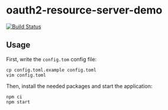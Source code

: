 oauth2-resource-server-demo
===========================

[![Build Status](https://travis-ci.org/madarche/oauth2-resource-server-demo.svg?branch=master)](https://travis-ci.org/madarche/oauth2-resource-server-demo)


Usage
-----

First, write the `config.tom` config file:

```shellsession
cp config.toml.example config.toml
vim config.toml
```

Then, install the needed packages and start the application:

```shellsession
npm ci
npm start
```
